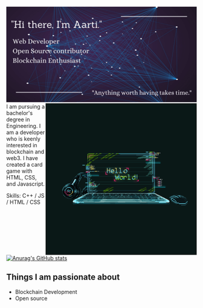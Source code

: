 ![banner (1)](https://github.com/A-arti/A-arti/blob/5506e83285358e166031e46079fc5101f5b1842e/profile%20banner%20(1).png)
<img align="right" alt="coding" width="400" src="https://github.com/A-arti/A-arti/blob/3cd65cea2ce3a084d0b41d81076fffb8985517dc/coder.gif">
I am pursuing a bachelor's degree in Engineering. I am a developer who is keenly interested in blockchain and web3. I have created a card game with HTML, CSS, and Javascript. 

Skills:   C++ / JS / HTML / CSS

[![Anurag's GitHub stats](https://github-readme-stats.vercel.app/api?username=A-arti)](https://github.com/anuraghazra/github-readme-stats)

## Things I am passionate about
- Blockchain Development
- Open source 





<!--
**A-arti/A-arti** is a ✨ _special_ ✨ repository because its `README.md` (this file) appears on your GitHub profile.

Here are some ideas to get you started:

- 🔭 I’m currently working on ...
- 🌱 I’m currently learning ...
- 👯 I’m looking to collaborate on ...
- 🤔 I’m looking for help with ...
- 💬 Ask me about ...
- 📫 How to reach me: ...
- 😄 Pronouns: ...
- ⚡ Fun fact: ...
-->
